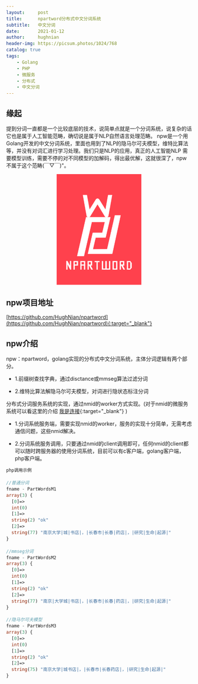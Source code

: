 ```yaml
---
layout:     post
title:      npartword分布式中文分词系统
subtitle:   中文分词
date:       2021-01-12
author:     hughnian
header-img: https://picsum.photos/1024/768
catalog: true
tags:
    - Golang
    - PHP
    - 微服务
    - 分布式
    - 中文分词
---
```


## 缘起

提到分词一直都是一个比较底层的技术，说简单点就是一个分词系统，说复杂的话它也是属于人工智能范畴，确切说是属于NLP自然语言处理范畴。
npw是一个用Golang开发的中文分词系统，里面也用到了NLP的隐马尔可夫模型，维特比算法等，并没有对词汇进行学习处理。我们只是NLP的应用，真正的人工智能NLP
需要模型训练，需要不停的对不同模型的加解码，得出最优解，这就很深了，npw不属于这个范畴(￣▽￣)"。


<div align="center">
    <a href="http://www.niansong.top"><img src="https://raw.githubusercontent.com/HughNian/npartword/master/logo/npartword_logo1.png" alt="npw logo" width="230"></a>
</div>  

## npw项目地址
[https://github.com/HughNian/npartword](https://github.com/HughNian/npartword){:target="_blank"}

## npw介绍
npw：npartword，golang实现的分布式中文分词系统，主体分词逻辑有两个部分。   

- 1.前缀树查找字典，通过disctance或mmseg算法过滤分词    

- 2.维特比算法解隐马尔可夫模型，对词进行隐状态标注分词   

分布式分词服务系统的实现，通过nmid的worker方式实现。(对于nmid的微服务系统可以看这里的介绍 [我是连接](https://www.niansong.top/2020/06/16/nmid%E5%88%86%E5%B8%83%E5%BC%8F%E5%BE%AE%E6%9C%8D%E5%8A%A1%E8%B0%83%E5%BA%A6%E7%B3%BB%E7%BB%9F/){:target="_blank"} )       

- 1.分词系统服务端，需要实现nmid的worker，服务的实现十分简单，无需考虑通信问题，这些nmid解决。   

- 2.分词系统服务调用，只要通过nmid的client调用即可，任何nmid的client都可以随时跨服务器的使用分词系统，目前可以有c客户端，golang客户端，php客户端。

```php
php调用示例

//普通分词
fname - PartWordsM1
array(3) {
  [0]=>
  int(0)
  [1]=>
  string(2) "ok"
  [2]=>
  string(77) "南京大学|城|书店|，|长春市|长春|药店|，|研究|生命|起源|"
}

//mmseg分词
fname - PartWordsM2
array(3) {
  [0]=>
  int(0)
  [1]=>
  string(2) "ok"
  [2]=>
  string(77) "南京|大学城|书店|，|长春市|长春|药店|，|研究|生命|起源|"
}

//隐马尔可夫模型
fname - PartWordsM3
array(3) {
  [0]=>
  int(0)
  [1]=>
  string(2) "ok"
  [2]=>
  string(75) "南京大学|城书店|，|长春市|长春药店|，|研究|生命|起源|"
}

```
